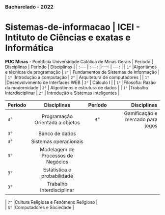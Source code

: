 ### Bacharelado - 2022
# Sistemas-de-informacao | ICEI - Intituto de Ciências e exatas e Informática
 **PUC Minas** - Pontifícia Universidade Católica de Minas Gerais
| Período  | Disciplinas                           | Período    | Disciplinas                                |
| :---     |        :---:                          |:---:       | ---:                                       |
| `1°`     |Algorítimos e técnicas de programação  | `2°`       |     Fundamentos de Sistemas de Informação  |
| `1°`     |Introdução à computação                | `2°`       |     Arquitetura de computadores            |
| `1°`     |Desenvolvimento de Interfaces WEB      | `2°`       |     Cálculo I                              |
| `1°`     |Filosofia: Razão da modernidade        | `2°`       |     Algorítimos e estrutura de dados       |
| `1°`     |Trabalho Interdisciplinar              | `2°`       |     Introdução a Sistemas Inteligentes     |

| Período  | Disciplinas                           | Período    | Disciplinas                                |
| :---     |        :---:                          |:---:       | ---:                                       |
| `3°`     |Programação Orientada a objetos        | `4°`       |Gamificação e mercado para jogos	           |
| `3°`     |Banco de dados                         | 
| `3°`     |Sistemas operacionais                  | 
| `3°`     |Modelagem de Processos de Negócios     |
| `3°`     |Estátistica e probabilidade            |
| `3°`     |Trabalho Interdisciplinar 	            | 

| `7°`     |Cultura Religiosa e Fenômeno Religioso |    
| `8°`     |Computadores e Sociedade               |    
